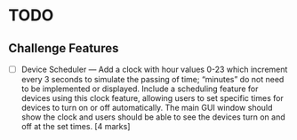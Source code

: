 # TODO

## Challenge Features

- [ ] Device Scheduler — Add a clock with hour values 0-23 which increment every 3 seconds to simulate the passing of time; “minutes” do not need to be implemented or displayed. Include a scheduling feature for devices using this clock feature, allowing users to set specific times for devices to turn on or off automatically. The main GUI window should show the clock and users should be able to see the devices turn on and off at the set times. [4 marks]
